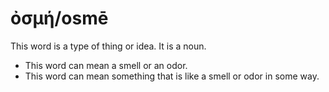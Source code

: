 # ὀσμή/osmē
This word is a type of thing or idea. It is a noun.

* This word can mean a smell or an odor.
* This word can mean something that is like a smell or odor in some way.

